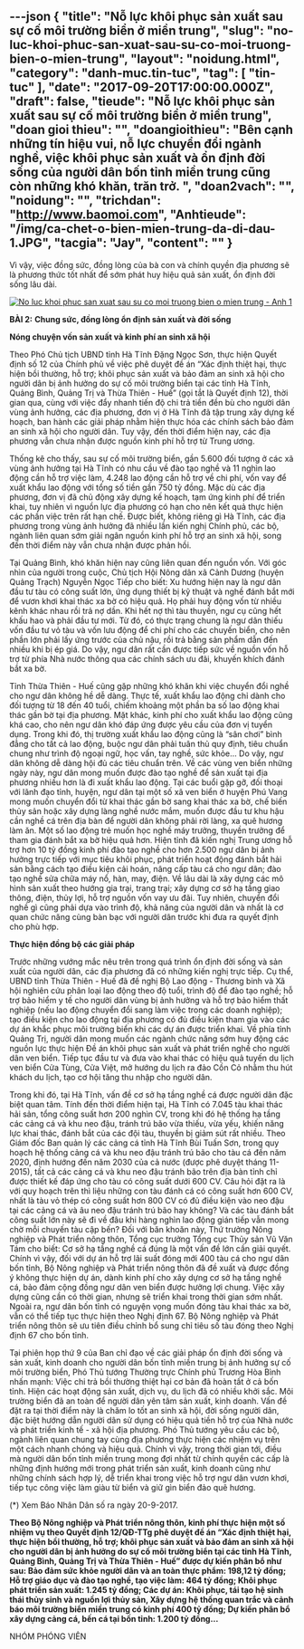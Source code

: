 ---json
{
    "title": "Nỗ lực khôi phục sản xuất sau sự cố môi trường biển ở miền trung",
    "slug": "no-luc-khoi-phuc-san-xuat-sau-su-co-moi-truong-bien-o-mien-trung",
    "layout": "noidung.html",
    "category": "danh-muc.tin-tuc",
    "tag": [
        "tin-tuc"
    ],
    "date": "2017-09-20T17:00:00.000Z",
    "draft": false,
    "tieude": "Nỗ lực khôi phục sản xuất sau sự cố môi trường biển ở miền trung",
    "doan gioi thieu": "",
    "doangioithieu": "Bên cạnh những tín hiệu vui, nỗ lực chuyển đổi ngành nghề, việc khôi phục sản xuất và ổn định đời sống của người dân bốn tỉnh miền trung cũng còn những khó khăn, trăn trở. ",
    "doan2vach": "",
    "noidung": "",
    "trichdan": "http://www.baomoi.com",
    "Anhtieude": "/img/ca-chet-o-bien-mien-trung-da-di-dau-1.JPG",
    "tacgia": "Jay",
    "__content__": ""
}
---
<p><span style="font-size:14px">V&igrave; vậy, việc đồng sức, đồng l&ograve;ng của b&agrave; con v&agrave; ch&iacute;nh quyền địa phương sẽ l&agrave; phương thức tốt nhất để sớm ph&aacute;t huy hiệu quả sản xuất, ổn định đời sống l&acirc;u d&agrave;i.</span></p>

<p><span style="font-size:14px"><a href="http://baomoi-photo-2.zadn.vn/17/09/21/52/23334523/1_275597.jpg"><img alt="No luc khoi phuc san xuat sau su co moi truong bien o mien trung - Anh 1" src="http://baomoi-photo-2.zadn.vn/w460x/17/09/21/52/23334523/1_275597.jpg" title="Nỗ lực khôi phục sản xuất sau sự cố môi trường biển ở miền trung - Ảnh 1" /></a></span></p>

<p><span style="font-size:14px"><strong>B&Agrave;I 2:</strong>&nbsp;<strong>Chung sức, đồng l&ograve;ng ổn định sản xuất v&agrave; đời sống</strong></span></p>

<p><span style="font-size:14px"><strong>N&oacute;ng chuyện vốn sản xuất v&agrave; kinh ph&iacute; an sinh x&atilde; hội</strong></span></p>

<p><span style="font-size:14px">Theo Ph&oacute; Chủ tịch UBND tỉnh H&agrave; Tĩnh Đặng Ngọc Sơn, thực hiện Quyết định số 12 của Ch&iacute;nh phủ về việc ph&ecirc; duyệt đề &aacute;n &ldquo;X&aacute;c định thiệt hại, thực hiện bồi thường, hỗ trợ; kh&ocirc;i phục sản xuất v&agrave; bảo đảm an sinh x&atilde; hội cho người d&acirc;n bị ảnh hưởng do sự cố m&ocirc;i trường biển tại c&aacute;c tỉnh H&agrave; Tĩnh, Quảng B&igrave;nh, Quảng Trị v&agrave; Thừa Thi&ecirc;n - Huế&rdquo; (gọi tắt l&agrave; Quyết định 12), thời gian qua, c&ugrave;ng với việc đẩy nhanh tiến độ chi trả tiền đền b&ugrave; cho người d&acirc;n v&ugrave;ng ảnh hưởng, c&aacute;c địa phương, đơn vị ở H&agrave; Tĩnh đ&atilde; tập trung x&acirc;y dựng kế hoạch, ban h&agrave;nh c&aacute;c giải ph&aacute;p nhằm hiện thực h&oacute;a c&aacute;c ch&iacute;nh s&aacute;ch bảo đảm an sinh x&atilde; hội cho người d&acirc;n. Tuy vậy, đến thời điểm hiện nay, c&aacute;c địa phương vẫn chưa nhận được nguồn kinh ph&iacute; hỗ trợ từ Trung ương.</span></p>

<p><span style="font-size:14px">Thống k&ecirc; cho thấy, sau sự cố m&ocirc;i trường biển, gần 5.600 đối tượng ở c&aacute;c x&atilde; v&ugrave;ng ảnh hưởng tại H&agrave; Tĩnh c&oacute; nhu cầu về đ&agrave;o tạo nghề v&agrave; 11 ngh&igrave;n lao động cần hỗ trợ việc l&agrave;m, 4.248 lao động cần hỗ trợ về chi ph&iacute;, vốn vay để xuất khẩu lao động với tổng số tiền gần 750 tỷ đồng. Mặc d&ugrave; c&aacute;c địa phương, đơn vị đ&atilde; chủ động x&acirc;y dựng kế hoạch, tạm ứng kinh ph&iacute; để triển khai, tuy nhi&ecirc;n v&igrave; nguồn lực địa phương c&oacute; hạn cho n&ecirc;n kết quả thực hiện c&aacute;c phần việc tr&ecirc;n rất hạn chế. Được biết, kh&ocirc;ng ri&ecirc;ng g&igrave; H&agrave; Tĩnh, c&aacute;c địa phương trong v&ugrave;ng ảnh hưởng đ&atilde; nhiều lần kiến nghị Ch&iacute;nh phủ, c&aacute;c bộ, ng&agrave;nh li&ecirc;n quan sớm giải ng&acirc;n nguồn kinh ph&iacute; hỗ trợ an sinh x&atilde; hội, song đến thời điểm n&agrave;y vẫn chưa nhận được phản hồi.</span></p>

<p><span style="font-size:14px">Tại Quảng B&igrave;nh, kh&oacute; khăn hiện nay cũng li&ecirc;n quan đến nguồn vốn. Với g&oacute;c nh&igrave;n của người trong cuộc, Chủ tịch Hội N&ocirc;ng d&acirc;n x&atilde; Cảnh Dương (huyện Quảng Trạch) Nguyễn Ngọc Tiếp cho biết: Xu hướng hiện nay l&agrave; ngư d&acirc;n đầu tư t&agrave;u c&oacute; c&ocirc;ng suất lớn, ứng dụng thiết bị kỹ thuật v&agrave; nghề đ&aacute;nh bắt mới để vươn khơi khai th&aacute;c xa bờ c&oacute; hiệu quả. Họ phải huy động vốn từ nhiều k&ecirc;nh kh&aacute;c nhau rồi trả nợ dần. Khi hết nợ th&igrave; t&agrave;u thuyền, ngư cụ cũng hết khấu hao v&agrave; phải đầu tư mới. Từ đ&oacute;, c&oacute; thực trạng chung l&agrave; ngư d&acirc;n thiếu vốn đầu tư vỏ t&agrave;u v&agrave; vốn lưu động để chi ph&iacute; cho c&aacute;c chuyến biển, cho n&ecirc;n phần lớn phải lấy ứng trước của chủ nậu, rồi trả bằng sản phẩm dẫn đến nhiều khi bị &eacute;p gi&aacute;. Do vậy, ngư d&acirc;n rất cần được tiếp sức về nguồn vốn hỗ trợ từ ph&iacute;a Nh&agrave; nước th&ocirc;ng qua c&aacute;c ch&iacute;nh s&aacute;ch ưu đ&atilde;i, khuyến kh&iacute;ch đ&aacute;nh bắt xa bờ.</span></p>

<p><span style="font-size:14px">Tỉnh Thừa Thi&ecirc;n - Huế cũng gặp những kh&oacute; khăn khi việc chuyển đổi nghề cho ngư d&acirc;n kh&ocirc;ng hề dễ d&agrave;ng. Thực tế, xuất khẩu lao động chỉ d&agrave;nh cho đối tượng từ 18 đến 40 tuổi, chiếm khoảng một phần ba số lao động khai th&aacute;c gần bờ tại địa phương. Mặt kh&aacute;c, kinh ph&iacute; cho xuất khẩu lao động cũng kh&aacute; cao, cho n&ecirc;n ngư d&acirc;n kh&oacute; đ&aacute;p ứng được y&ecirc;u cầu của đơn vị tuyển dụng. Trong khi đ&oacute;, thị trường xuất khẩu lao động cũng l&agrave; &ldquo;s&acirc;n chơi&rdquo; b&igrave;nh đẳng cho tất cả lao động, buộc ngư d&acirc;n phải tu&acirc;n thủ quy định, ti&ecirc;u chuẩn chung như tr&igrave;nh độ ngoại ngữ, học vấn, tay nghề, sức khỏe&hellip; Do vậy, ngư d&acirc;n kh&ocirc;ng dễ d&agrave;ng hội đủ c&aacute;c ti&ecirc;u chuẩn tr&ecirc;n. Về c&aacute;c v&ugrave;ng ven biển những ng&agrave;y n&agrave;y, ngư d&acirc;n mong muốn được đ&agrave;o tạo nghề để sản xuất tại địa phương nhiều hơn l&agrave; đi xuất khẩu lao động. Tại c&aacute;c buổi gặp gỡ, đối thoại với l&atilde;nh đạo tỉnh, huyện, ngư d&acirc;n tại một số x&atilde; ven biển ở huyện Ph&uacute; Vang mong muốn chuyển đổi từ khai th&aacute;c gần bờ sang khai th&aacute;c xa bờ, chế biến thủy sản hoặc x&acirc;y dựng l&agrave;ng nghề nước mắm, muốn được đầu tư khu hậu cần nghề c&aacute; tr&ecirc;n địa b&agrave;n để người d&acirc;n kh&ocirc;ng phải rời l&agrave;ng, xa qu&ecirc; hương l&agrave;m ăn. Một số lao động trẻ muốn học nghề m&aacute;y trưởng, thuyền trưởng để tham gia đ&aacute;nh bắt xa bờ hiệu quả hơn. Hiện tỉnh đ&atilde; kiến nghị Trung ương hỗ trợ hơn 10 tỷ đồng kinh ph&iacute; đ&agrave;o tạo nghề cho hơn 2.500 ngư d&acirc;n bị ảnh hưởng trực tiếp với mục ti&ecirc;u kh&ocirc;i phục, ph&aacute;t triển hoạt động đ&aacute;nh bắt hải sản bằng c&aacute;ch tạo điều kiện cải ho&aacute;n, n&acirc;ng cấp t&agrave;u c&aacute; cho ngư d&acirc;n; đ&agrave;o tạo nghề sửa chữa m&aacute;y nổ, h&agrave;n, may, điện. Về l&acirc;u d&agrave;i l&agrave; x&acirc;y dựng c&aacute;c m&ocirc; h&igrave;nh sản xuất theo hướng gia trại, trang trại; x&acirc;y dựng cơ sở hạ tầng giao th&ocirc;ng, điện, thủy lợi, hỗ trợ nguồn vốn vay ưu đ&atilde;i. Tuy nhi&ecirc;n, chuyển đổi nghề g&igrave; cũng phải dựa v&agrave;o tr&igrave;nh độ, khả năng của người d&acirc;n v&agrave; nhất l&agrave; cơ quan chức năng c&ugrave;ng b&agrave;n bạc với người d&acirc;n trước khi đưa ra quyết định cho ph&ugrave; hợp.</span></p>

<p><span style="font-size:14px"><strong>Thực hiện đồng bộ c&aacute;c giải ph&aacute;p</strong></span></p>

<p><span style="font-size:14px">Trước những vướng mắc n&ecirc;u tr&ecirc;n trong qu&aacute; tr&igrave;nh ổn định đời sống v&agrave; sản xuất của người d&acirc;n, c&aacute;c địa phương đ&atilde; c&oacute; những kiến nghị trực tiếp. Cụ thể, UBND tỉnh Thừa Thi&ecirc;n - Huế đ&atilde; đề nghị Bộ Lao động - Thương binh v&agrave; X&atilde; hội nghi&ecirc;n cứu ph&acirc;n loại lao động theo độ tuổi, tr&igrave;nh độ để đ&agrave;o tạo nghề; hỗ trợ bảo hiểm y tế cho người d&acirc;n v&ugrave;ng bị ảnh hưởng v&agrave; hỗ trợ bảo hiểm thất nghiệp (nếu lao động chuyển đổi sang l&agrave;m việc trong c&aacute;c doanh nghiệp); tạo điều kiện cho lao động tại địa phương c&oacute; đủ điều kiện tham gia v&agrave;o c&aacute;c dự &aacute;n khắc phục m&ocirc;i trường biển khi c&aacute;c dự &aacute;n được triển khai. Về ph&iacute;a tỉnh Quảng Trị, người d&acirc;n mong muốn c&aacute;c ng&agrave;nh chức năng sớm huy động c&aacute;c nguồn lực thực hiện Đề &aacute;n kh&ocirc;i phục sản xuất v&agrave; ph&aacute;t triển nghề cho người d&acirc;n ven biển. Tiếp tục đầu tư v&agrave; đưa v&agrave;o khai th&aacute;c c&oacute; hiệu quả tuyến du lịch ven biển Cửa T&ugrave;ng, Cửa Việt, mở hướng du lịch ra đảo Cồn Cỏ nhằm thu h&uacute;t kh&aacute;ch du lịch, tạo cơ hội tăng thu nhập cho người d&acirc;n.</span></p>

<p><span style="font-size:14px">Trong khi đ&oacute;, tại H&agrave; Tĩnh, vấn đề cơ sở hạ tầng nghề c&aacute; được người d&acirc;n đặc biệt quan t&acirc;m. T&iacute;nh đến thời điểm hiện tại, H&agrave; Tĩnh c&oacute; 7.045 t&agrave;u khai th&aacute;c hải sản, tổng c&ocirc;ng suất hơn 200 ngh&igrave;n CV, trong khi đ&oacute; hệ thống hạ tầng c&aacute;c cảng c&aacute; v&agrave; khu neo đậu, tr&aacute;nh tr&uacute; b&atilde;o vừa thiếu, vừa yếu, khiến năng lực khai th&aacute;c, đ&aacute;nh bắt của c&aacute;c đội t&agrave;u, thuyền bị giảm s&uacute;t rất nhiều. Theo Gi&aacute;m đốc Ban quản l&yacute; c&aacute;c cảng c&aacute; tỉnh H&agrave; Tĩnh B&ugrave;i Tuấn Sơn, trong quy hoạch hệ thống cảng c&aacute; v&agrave; khu neo đậu tr&aacute;nh tr&uacute; b&atilde;o cho t&agrave;u c&aacute; đến năm 2020, định hướng đến năm 2030 của cả nước (được ph&ecirc; duyệt th&aacute;ng 11-2015), tất cả c&aacute;c cảng c&aacute; v&agrave; khu neo đậu tr&aacute;nh b&atilde;o tr&ecirc;n địa b&agrave;n tỉnh chỉ được thiết kế đ&aacute;p ứng cho t&agrave;u c&oacute; c&ocirc;ng suất dưới 600 CV. C&acirc;u hỏi đặt ra l&agrave; với quy hoạch tr&ecirc;n th&igrave; liệu những con t&agrave;u đ&aacute;nh c&aacute; c&oacute; c&ocirc;ng suất hơn 600 CV, nhất l&agrave; t&agrave;u vỏ th&eacute;p c&oacute; c&ocirc;ng suất hơn 800 CV c&oacute; đủ điều kiện v&agrave;o neo đậu tại c&aacute;c cảng c&aacute; v&agrave; &acirc;u neo đậu tr&aacute;nh tr&uacute; b&atilde;o hay kh&ocirc;ng? V&agrave; c&aacute;c t&agrave;u đ&aacute;nh bắt c&ocirc;ng suất lớn n&agrave;y sẽ đi về đ&acirc;u khi h&agrave;ng ngh&igrave;n lao động gi&aacute;n tiếp vẫn mong chờ mỗi chuyến t&agrave;u cập bến? Đối với băn khoăn n&agrave;y, Thứ trưởng N&ocirc;ng nghiệp v&agrave; Ph&aacute;t triển n&ocirc;ng th&ocirc;n, Tổng cục trưởng Tổng cục Thủy sản Vũ Văn T&aacute;m cho biết: Cơ sở hạ tầng nghề c&aacute; đ&uacute;ng l&agrave; một vấn đề lớn cần giải quyết. Ch&iacute;nh v&igrave; vậy, đối với dự &aacute;n hỗ trợ l&atilde;i suất đ&oacute;ng mới 400 t&agrave;u c&aacute; cho ngư d&acirc;n bốn tỉnh, Bộ N&ocirc;ng nghiệp v&agrave; Ph&aacute;t triển n&ocirc;ng th&ocirc;n đ&atilde; đề xuất v&agrave; được đồng &yacute; kh&ocirc;ng thực hiện dự &aacute;n, d&agrave;nh kinh ph&iacute; cho x&acirc;y dựng cơ sở hạ tầng nghề c&aacute;, bảo đảm cộng đồng ngư d&acirc;n ven biển được hưởng lợi chung. Việc x&acirc;y dựng cũng cần c&oacute; thời gian, nhưng sẽ triển khai trong thời gian sớm nhất. Ngo&agrave;i ra, ngư d&acirc;n bốn tỉnh c&oacute; nguyện vọng muốn đ&oacute;ng t&agrave;u khai th&aacute;c xa bờ, vẫn c&oacute; thể tiếp tục thực hiện theo Nghị định 67. Bộ N&ocirc;ng nghiệp v&agrave; Ph&aacute;t triển n&ocirc;ng th&ocirc;n sẽ ưu ti&ecirc;n điều chỉnh bổ sung chỉ ti&ecirc;u số t&agrave;u đ&oacute;ng theo Nghị định 67 cho bốn tỉnh.</span></p>

<p><span style="font-size:14px">Tại phi&ecirc;n họp thứ 9 của Ban chỉ đạo về c&aacute;c giải ph&aacute;p ổn định đời sống v&agrave; sản xuất, kinh doanh cho người d&acirc;n bốn tỉnh miền trung bị ảnh hưởng sự cố m&ocirc;i trường biển, Ph&oacute; Thủ tướng Thường trực Ch&iacute;nh phủ Trương H&ograve;a B&igrave;nh nhấn mạnh: Việc chi trả bồi thường thiệt hại cơ bản đ&atilde; ho&agrave;n tất ở cả bốn tỉnh. Hiện c&aacute;c hoạt động sản xuất, dịch vụ, du lịch đ&atilde; c&oacute; nhiều khởi sắc. M&ocirc;i trường biển đ&atilde; an to&agrave;n để người d&acirc;n y&ecirc;n t&acirc;m sản xuất, kinh doanh. Vấn đề đặt ra tại thời điểm n&agrave;y l&agrave; chăm lo tốt an sinh x&atilde; hội, đời sống người d&acirc;n, đặc biệt hướng dẫn người d&acirc;n sử dụng c&oacute; hiệu quả tiền hỗ trợ của Nh&agrave; nước v&agrave; ph&aacute;t triển kinh tế - x&atilde; hội địa phương. Ph&oacute; Thủ tướng y&ecirc;u cầu c&aacute;c bộ, ng&agrave;nh li&ecirc;n quan chung tay c&ugrave;ng địa phương thực hiện c&aacute;c nhiệm vụ tr&ecirc;n một c&aacute;ch nhanh ch&oacute;ng v&agrave; hiệu quả. Ch&iacute;nh v&igrave; vậy, trong thời gian tới, điều m&agrave; người d&acirc;n bốn tỉnh miền trung mong đợi nhất từ ch&iacute;nh quyền c&aacute;c cấp l&agrave; những định hướng mới trong ph&aacute;t triển sản xuất, kinh doanh cũng như những ch&iacute;nh s&aacute;ch hợp l&yacute;, dễ triển khai trong việc hỗ trợ ngư d&acirc;n vươn khơi, tiếp tục c&ocirc;ng việc l&agrave;m gi&agrave;u từ biển v&agrave; giữ g&igrave;n biển đảo qu&ecirc; hương.</span></p>

<p><span style="font-size:14px">(*) Xem B&aacute;o Nh&acirc;n D&acirc;n số ra ng&agrave;y 20-9-2017.</span></p>

<p><span style="font-size:14px"><strong>Theo Bộ N&ocirc;ng nghiệp v&agrave; Ph&aacute;t triển n&ocirc;ng th&ocirc;n, kinh ph&iacute; thực hiện một số nhiệm vụ theo Quyết định 12/QĐ-TTg ph&ecirc; duyệt đề &aacute;n &ldquo;X&aacute;c định thiệt hại, thực hiện bồi thường, hỗ trợ; kh&ocirc;i phục sản xuất v&agrave; bảo đảm an sinh x&atilde; hội cho người d&acirc;n bị ảnh hưởng do sự cố m&ocirc;i trường biển tại c&aacute;c tỉnh H&agrave; Tĩnh, Quảng B&igrave;nh, Quảng Trị v&agrave; Thừa Thi&ecirc;n - Huế&rdquo; được dự kiến ph&acirc;n bổ như sau: Bảo đảm sức khỏe người d&acirc;n v&agrave; an to&agrave;n thực phẩm: 198,12 tỷ đồng; Hỗ trợ gi&aacute;o dục v&agrave; đ&agrave;o tạo nghề, tạo việc l&agrave;m: 464 tỷ đồng; Kh&ocirc;i phục ph&aacute;t triển sản xuất: 1.245 tỷ đồng; C&aacute;c dự &aacute;n: Kh&ocirc;i phục, t&aacute;i tạo hệ sinh th&aacute;i thủy sinh v&agrave; nguồn lợi thủy sản, X&acirc;y dựng hệ thống quan trắc v&agrave; cảnh b&aacute;o m&ocirc;i trường biển miền trung c&oacute; kinh ph&iacute; 400 tỷ đồng; Dự kiến ph&acirc;n bổ x&acirc;y dựng cảng c&aacute;, bến c&aacute; tại bốn tỉnh: 1.200 tỷ đồng&hellip;</strong></span></p>

<p><span style="font-size:14px">NH&Oacute;M PH&Oacute;NG VI&Ecirc;N</span></p>
